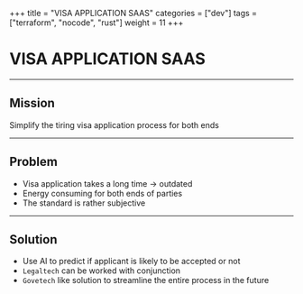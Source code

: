 +++
title = "VISA APPLICATION SAAS"
categories = ["dev"]
tags = ["terraform", "nocode", "rust"]
weight = 11
+++

# VISA APPLICATION SAAS

---

## Mission

Simplify the tiring visa application process for both ends

---

## Problem

- Visa application takes a long time -> outdated
- Energy consuming for both ends of parties
- The standard is rather subjective

---

## Solution

- Use AI to predict if applicant is likely to be accepted or not
- `Legaltech` can be worked with conjunction
- `Govetech` like solution to streamline the entire process in the future
